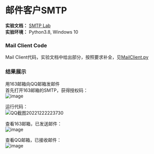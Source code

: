 # 邮件客户SMTP
**实验文档：** [SMTP Lab](https://gaia.cs.umass.edu/kurose_ross/programming/Python_code_only/SMTP_programming_lab_only.pdf)  
**实验环境：** Python3.8, Windows 10

### Mail Client Code
Mail Client代码，实验文档中给出部分，按照要求补全，见[MailClient.py](https://github.com/YangLi0306/Computer-Networking-A-Top-Down-Approach/blob/main/Chapter_2_Application%20Layer/%E9%82%AE%E4%BB%B6%E5%AE%A2%E6%88%B7SMTP/MailClient.py)

### 结果展示
用163邮箱向QQ邮箱发邮件  
首先打开163邮箱的SMTP，获得授权码：  
![image](https://user-images.githubusercontent.com/58134113/209158568-7056557b-886f-4b68-966a-0f1f5d057372.png)  
  
运行代码：  
![QQ截图20221222223730](https://user-images.githubusercontent.com/58134113/209158717-344b6fff-401d-42b6-b16d-bd3f191fa5a6.png)  

查看163邮箱，已发送邮件：  
![image](https://user-images.githubusercontent.com/58134113/209158895-4664f4be-114a-4a96-aa3b-17cda0592d08.png)
  
查看QQ邮箱，已接收邮件：  
![image](https://user-images.githubusercontent.com/58134113/209159131-67d4c294-9ad2-439b-95e7-58773023ea66.png)


